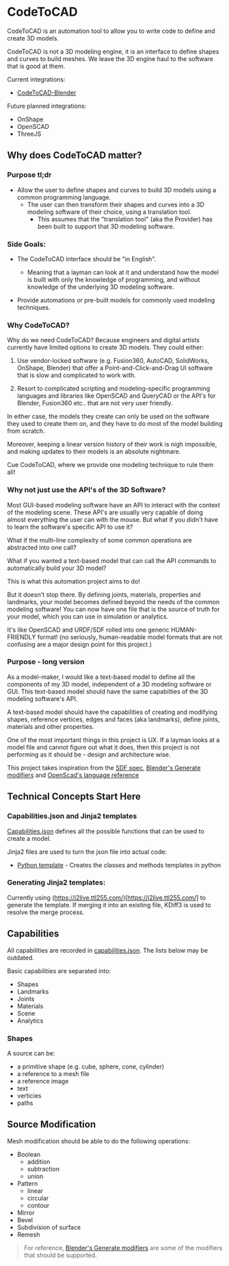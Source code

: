 # CodeToCAD

CodeToCAD is an automation tool to allow you to write code to define and create 3D models.

CodeToCAD is not a 3D modeling engine, it is an interface to define shapes and curves to build meshes. We leave the 3D engine haul to the software that is good at them.

Current integrations:
- [CodeToCAD-Blender](https://github.com/CodeToCad/CodeToCad-Blender)

Future planned integrations:
- OnShape
- OpenSCAD
- ThreeJS

## Why does CodeToCAD matter?

### Purpose tl;dr

- Allow the user to define shapes and curves to build 3D models using a common programming language.
  - The user can then transform their shapes and curves into a 3D modeling software of their choice, using a translation tool.
    - This assumes that the "translation tool" (aka the Provider) has been built to support that 3D modeling software.

### Side Goals:

- The CodeToCAD interface should be "in English".
  - Meaning that a layman can look at it and understand how the model is built with only the knowledge of programming, and without knowledge of the underlying 3D modeling software.

- Provide automations or pre-built models for commonly used modeling techniques.

### Why CodeToCAD?

Why do we need CodeToCAD? Because engineers and digital artists currently have
limited options to create 3D models. They could either:

1. Use vendor-locked software (e.g. Fusion360, AutoCAD, SolidWorks, OnShape,
Blender) that offer a Point-and-Click-and-Drag UI software that is slow and
complicated to work with.

2. Resort to complicated scripting and modeling-specific programming
languages and libraries like OpenSCAD and QueryCAD or the API's for
Blender, Fusion360 etc.. that are not very user friendly.

In either case, the models they create can only be used on the software they
used to create them on, and they have to do most of the model building from scratch.

Moreover, keeping a linear version history of their work is nigh impossible, and
making updates to their models is an absolute nightmare.

Cue CodeToCAD, where we provide one modeling technique to rule
them all!

### Why not just use the API's of the 3D Software?

Most GUI-based modeling software have an API to interact with the context of the modeling scene. These API's are usually very capable of doing almost everything the user can with the mouse. But what if you didn't have to learn the software's specific API to use it?

What if the multi-line complexity of some common operations are abstracted into one call?

What if you wanted a text-based model that can call the API commands to automatically build your 3D model?

This is what this automation project aims to do!

But it doesn't stop there. By defining joints, materials, properties and landmarks, your model becomes defined beyond the needs of the common modeling software! You can now have one file that is the source of truth for your model, which you can use in simulation or analytics.

It's like OpenSCAD and URDF/SDF rolled into one generic HUMAN-FRIENDLY format! (no seriously, human-readable model formats that are not confusing are a major design point for this project.)

### Purpose - long version

As a model-maker, I would like a text-based model to define all the components of my 3D model, independent of a 3D modeling software or GUI. This text-based model should have the same capabilties of the 3D modeling software's API.

A text-based model should have the capabilities of creating and modifying shapes, reference vertices, edges and faces (aka landmarks), define joints, materials and other properties.

One of the most important things in this project is UX. If a layman looks at a model file and cannot figure out what it does, then this project is not performing as it should be - design and architecture wise.

This project takes inspiration from the [SDF spec](http://sdformat.org/spec), [Blender's Generate modifiers](https://docs.blender.org/manual/en/dev/modeling/modifiers/introduction.html) and [OpenScad's language reference](https://openscad.org/documentation.html#language-reference)

## Technical Concepts Start Here

### Capabilities.json and Jinja2 templates

[Capabilities.json](./capabilities.json) defines all the possible functions that can be used to create a model.

Jinja2 files are used to turn the json file into actual code:
- [Python template](./capabilitiesToPython.j2) - Creates the classes and methods templates in python

### Generating Jinja2 templates:

Currently using (https://j2live.ttl255.com/)[https://j2live.ttl255.com/] to generate the template. If merging it into an existing file, KDiff3 is used to resolve the merge process.

## Capabilities

All capabilities are recorded in [capabilities.json](./capabilities.json). The lists below may be outdated.

Basic capabilities are separated into:

- Shapes
- Landmarks
- Joints
- Materials
- Scene
- Analytics

### Shapes

A source can be:
- a primitive shape (e.g. cube, sphere, cone, cylinder)
- a reference to a mesh file
- a reference image
- text
- verticies
- paths

## Source Modification

Mesh modification should be able to do the following operations:
- Boolean
  - addition
  - subtraction
  - union
- Pattern
  - linear
  - circular
  - contour
- Mirror
- Bevel
- Subdivision of surface
- Remesh

> For reference, [Blender's Generate modifiers](https://docs.blender.org/manual/en/dev/modeling/modifiers/introduction.html) are some of the modifiers that should be supported.

